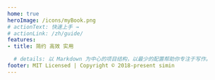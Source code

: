 ```yaml
---
home: true
heroImage: /icons/myBook.png
# actionText: 快速上手 →
# actionLink: /zh/guide/
features:
- title: 简约 高效 实用

  # details: 以 Markdown 为中心的项目结构，以最少的配置帮助你专注于写作。
footer: MIT Licensed | Copyright © 2018-present simin
---
```


